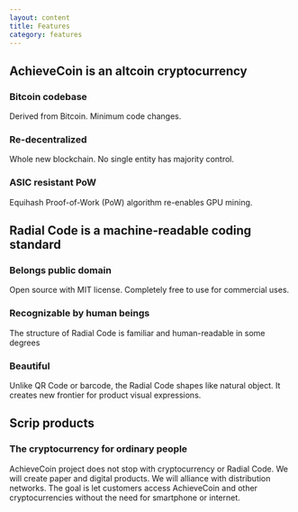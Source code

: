 ```yaml
---
layout: content
title: Features
category: features
---
```


## AchieveCoin is an altcoin cryptocurrency ##

### Bitcoin codebase ###

Derived from Bitcoin. Minimum code changes.

### Re-decentralized ###

Whole new blockchain. No single entity has majority control.

### ASIC resistant PoW ###

Equihash Proof-of-Work (PoW) algorithm re-enables GPU mining.


## Radial Code is a machine-readable coding standard ##

### Belongs public domain ###

Open source with MIT license. Completely free to use for commercial uses.

### Recognizable by human beings ###

The structure of Radial Code is familiar and human-readable in some degrees

### Beautiful ###

Unlike QR Code or barcode, the Radial Code shapes like natural object. It creates new frontier for product visual expressions.

## Scrip products ##


### The cryptocurrency for ordinary people ###

AchieveCoin project does not stop with cryptocurrency or Radial Code. We will create paper and digital products. We will alliance with distribution networks. The goal is let customers access AchieveCoin and other cryptocurrencies without the need for smartphone or internet.
